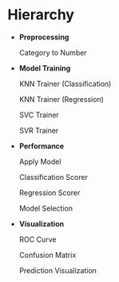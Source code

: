 # Hierarchy

- **Preprocessing**
    
    Category to Number
    
- **Model Training**
    
    KNN Trainer (Classification)
    
    KNN Trainer (Regression)
    
    SVC Trainer
    
    SVR Trainer
    
- **Performance**
    
    Apply Model
    
    Classification Scorer
    
    Regression Scorer
    
    Model Selection
- **Visualization**
    
    ROC Curve
    
    Confusion Matrix
    
    Prediction Visualization